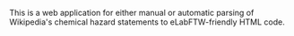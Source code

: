 This is a web application for either manual or automatic parsing of Wikipedia's chemical hazard statements to eLabFTW-friendly HTML code.